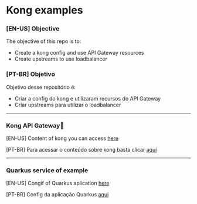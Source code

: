 # Kong examples

### [EN-US] Objective 

The objective of this repo is to:
 * Create a kong config and use API Gateway resources
 * Create upstreams to use loadbalancer

### [PT-BR] Objetivo 

Objetivo desse repositório é:
 * Criar a config do kong e utilizaram recursos do API Gateway
 * Criar upstreams para utilizar o loadbalancer

---

### Kong API Gateway🦍

[EN-US] Content of kong you can access [here](docker-kong/readme.md)

[PT-BR] Para acessar o conteúdo sobre kong basta clicar [aqui](docker-kong/readme.md)

---

### Quarkus service of example

[EN-US] Congif of Quarkus aplication [here](service/readme.md)

[PT-BR] Config da aplicação Quarkus [aqui](service/readme.md)